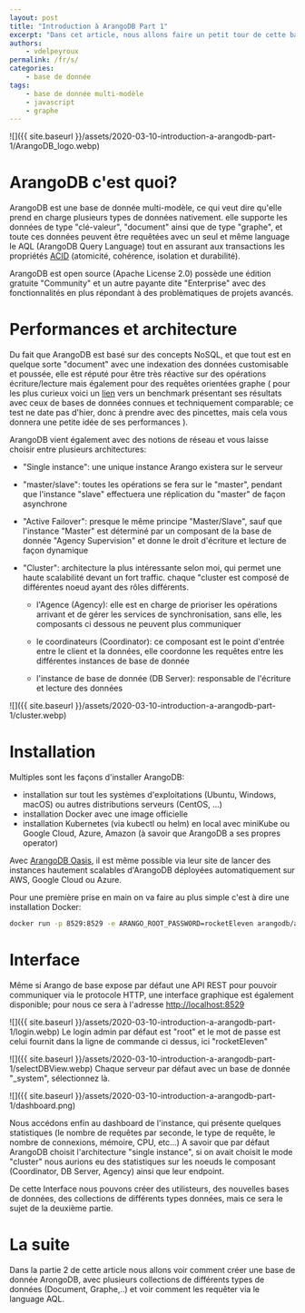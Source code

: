 ```yaml
---
layout: post
title: "Introduction à ArangoDB Part 1"
excerpt: "Dans cet article, nous allons faire un petit tour de cette base de donnée multi-modèle"
authors:
    - vdelpeyroux
permalink: /fr/s/
categories:
    - base de donnée
tags:
    - base de donnée multi-modèle
    - javascript
    - graphe
---
```

![]({{ site.baseurl }}/assets/2020-03-10-introduction-a-arangodb-part-1/ArangoDB_logo.webp)

# ArangoDB c'est quoi?
ArangoDB est une base de donnée multi-modèle, ce qui veut dire qu'elle prend en charge plusieurs types de données nativement.
elle supporte les données de type "clé-valeur", "document" ainsi que de type "graphe", et toute ces données peuvent être requêtées avec un seul et même language le AQL (ArangoDB Query Language) tout en assurant aux transactions les propriétés [ACID](https://fr.wikipedia.org/wiki/Propri%C3%A9t%C3%A9s_ACID) (atomicité, cohérence, isolation et durabilité).

ArangoDB est open source (Apache License 2.0) possède une édition gratuite "Community" et un autre payante dite "Enterprise" avec des fonctionnalités en plus répondant à des problèmatiques de projets avancés.


# Performances et architecture
Du fait que ArangoDB est basé sur des concepts NoSQL, et que tout est en quelque sorte "document" avec une indexation des données customisable et poussée, elle est réputé pour être très réactive sur des opérations écriture/lecture mais également pour des requêtes orientées graphe ( pour les plus curieux voici un [lien](https://www.arangodb.com/2018/02/nosql-performance-benchmark-2018-mongodb-postgresql-orientdb-neo4j-arangodb/) vers un benchmark présentant ses résultats avec ceux de bases de données connues et techniquement comparable; ce test ne date pas d'hier, donc à prendre avec des pincettes, mais cela vous donnera une petite idée de ses performances ).


ArangoDB vient également avec des notions de réseau et vous laisse choisir entre plusieurs architectures:

  - "Single instance": une unique instance Arango existera sur le serveur

  - "master/slave": toutes les opérations se fera sur le "master", pendant que l'instance "slave" effectuera une réplication du "master" de façon asynchrone

  - "Active Failover": presque le même principe "Master/Slave", sauf que l'instance "Master" est déterminé par un composant de la base de donnée "Agency Supervision" et donne le droit d'écriture et lecture de façon dynamique

  - "Cluster": architecture la plus intéressante selon moi, qui permet une haute scalabilité devant un fort traffic.
    chaque "cluster est composé de différentes noeud ayant des rôles différents.

    - l'Agence (Agency): elle est en charge de prioriser les opérations arrivant et de gérer les services de synchronisation, sans elle, les composants ci dessous ne peuvent plus communiquer

    - le coordinateurs (Coordinator): ce composant est le point d'entrée entre le client et la données, elle coordonne les requêtes entre les différentes instances de base de donnée

    - l'instance de base de donnée (DB Server): responsable de l'écriture et lecture des données

![]({{ site.baseurl }}/assets/2020-03-10-introduction-a-arangodb-part-1/cluster.webp) 


# Installation
Multiples sont les façons d'installer ArangoDB:
  - installation sur tout les systèmes d'exploitations (Ubuntu, Windows, macOS) ou autres distributions serveurs (CentOS, ...)
  - installation Docker avec une image officielle
  - installation Kubernetes (via kubectl ou helm) en local avec miniKube ou Google Cloud, Azure, Amazon (à savoir que ArangoDB a ses propres operator)

Avec [ArangoDB Oasis](https://cloud.arangodb.com/home), il est même possible via leur site de lancer des instances hautement scalables d'ArangoDB déployées automatiquement sur AWS, Google Cloud ou Azure.

Pour une première prise en main on va faire au plus simple c'est à dire une installation Docker:
``` bash
docker run -p 8529:8529 -e ARANGO_ROOT_PASSWORD=rocketEleven arangodb/arangodb:3.6.1
```


# Interface
Même si Arango de base expose par défaut une API REST pour pouvoir communiquer via le protocole HTTP, une interface graphique est également disponible; pour nous ce sera à l'adresse [http://localhost:8529](http://localhost:8529)

![]({{ site.baseurl }}/assets/2020-03-10-introduction-a-arangodb-part-1/login.webp)
Le login admin par défaut est "root" et le mot de passe est celui fournit dans la ligne de commande ci dessus, ici "rocketEleven"

![]({{ site.baseurl }}/assets/2020-03-10-introduction-a-arangodb-part-1/selectDBView.webp)
Chaque serveur par défaut avec un base de donnée "_system", sélectionnez là.

![]({{ site.baseurl }}/assets/2020-03-10-introduction-a-arangodb-part-1/dashboard.png)

Nous accédons enfin au dashboard de l'instance, qui présente quelques statistiques (le nombre de requêtes par seconde, le type de requête, le nombre de connexions, mémoire, CPU, etc...)
A savoir que par défaut ArangoDB choisit l'architecture "single instance", si on avait choisit le mode "cluster" nous aurions eu des statistiques sur les noeuds le composant (Coordinator, DB Server, Agency) ainsi que leur endpoint.

De cette Interface nous pouvons créer des utilisteurs, des nouvelles bases de données, des collections de différents types données, mais ce sera le sujet de la deuxième partie.


# La suite
Dans la partie 2 de cette article nous allons voir comment créer une base de donnée ArongoDB, avec plusieurs collections de différents types de données (Document, Graphe,..) et voir comment les requêter via le language AQL.
